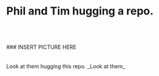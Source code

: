 # Phil and Tim hugging a repo.
<br>
<br>
<br>
### INSERT PICTURE HERE
<br>
<br>
<br>
Look at them hugging this repo. _Look at them_
